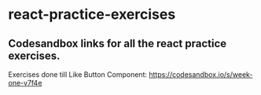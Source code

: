 # react-practice-exercises

## Codesandbox links for all the react practice exercises.

Exercises done till Like Button Component: https://codesandbox.io/s/week-one-v7f4e
